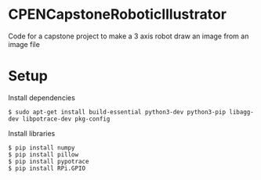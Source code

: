 # CPENCapstoneRoboticIllustrator
Code for a capstone project to make a 3 axis robot draw an image from an image file

# Setup
Install dependencies

    $ sudo apt-get install build-essential python3-dev python3-pip libagg-dev libpotrace-dev pkg-config

Install libraries

    $ pip install numpy
    $ pip install pillow
    $ pip install pypotrace
    $ pip install RPi.GPIO
